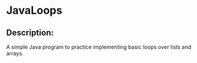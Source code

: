 # JavaLoops

## Description:
A simple Java program to practice implementing basic loops over lists and arrays.